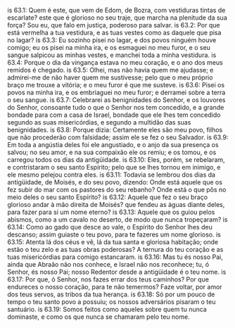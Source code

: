 is 63.1: Quem é este, que vem de Edom, de Bozra, com vestiduras tintas de escarlate? este que é glorioso no seu traje, que marcha na plenitude da sua força? Sou eu, que falo em justiça, poderoso para salvar.
is 63.2: Por que está vermelha a tua vestidura, e as tuas vestes como as daquele que pisa no lagar?
is 63.3: Eu sozinho pisei no lagar, e dos povos ninguém houve comigo; eu os pisei na minha ira, e os esmaguei no meu furor, e o seu sangue salpicou as minhas vestes, e manchei toda a minha vestidura.
is 63.4: Porque o dia da vingança estava no meu coração, e o ano dos meus remidos é chegado.
is 63.5: Olhei, mas não havia quem me ajudasse; e admirei-me de não haver quem me sustivesse; pelo que o meu próprio braço me trouxe a vitória; e o meu furor é que me susteve.
is 63.6: Pisei os povos na minha ira, e os embriaguei no meu furor; e derramei sobre a terra o seu sangue.
is 63.7: Celebrarei as benignidades do Senhor, e os louvores do Senhor, consoante tudo o que o Senhor nos tem concedido, e a grande bondade para com a casa de Israel, bondade que ele lhes tem concedido segundo as suas misericórdias, e segundo a multidão das suas benignidades.
is 63.8: Porque dizia: Certamente eles são meu povo, filhos que não procederão com falsidade; assim ele se fez o seu Salvador.
is 63.9: Em toda a angústia deles foi ele angustiado, e o anjo da sua presença os salvou; no seu amor, e na sua compaixão ele os remiu; e os tomou, e os carregou todos os dias da antigüidade.
is 63.10: Eles, porém, se rebelaram, e contristaram o seu santo Espírito; pelo que se lhes tornou em inimigo, e ele mesmo pelejou contra eles.
is 63.11: Todavia se lembrou dos dias da antigüidade, de Moisés, e do seu povo, dizendo: Onde está aquele que os fez subir do mar com os pastores do seu rebanho? Onde está o que pôs no meio deles o seu santo Espírito?
is 63.12: Aquele que fez o seu braço glorioso andar à mão direita de Moisés? que fendeu as águas diante deles, para fazer para si um nome eterno?
is 63.13: Aquele que os guiou pelos abismos, como a um cavalo no deserto, de modo que nunca tropeçaram?
is 63.14: Como ao gado que desce ao vale, o Espírito do Senhor lhes deu descanso; assim guiaste o teu povo, para te fazeres um nome glorioso.
is 63.15: Atenta lá dos céus e vê, lá da tua santa e gloriosa habitação; onde estão o teu zelo e as tuas obras poderosas? A ternura do teu coração e as tuas misericórdias para comigo estancaram.
is 63.16: Mas tu és nosso Pai, ainda que Abraão não nos conhece, e Israel não nos reconhece; tu, ó Senhor, és nosso Pai; nosso Redentor desde a antigüidade é o teu nome.
is 63.17: Por que, ó Senhor, nos fazes errar dos teus caminhos? Por que endureces o nosso coração, para te não temermos? Faze voltar, por amor dos teus servos, as tribos da tua herança.
is 63.18: Só por um pouco de tempo o teu santo povo a possuiu; os nossos adversários pisaram o teu santuário.
is 63.19: Somos feitos como aqueles sobre quem tu nunca dominaste, e como os que nunca se chamaram pelo teu nome.

